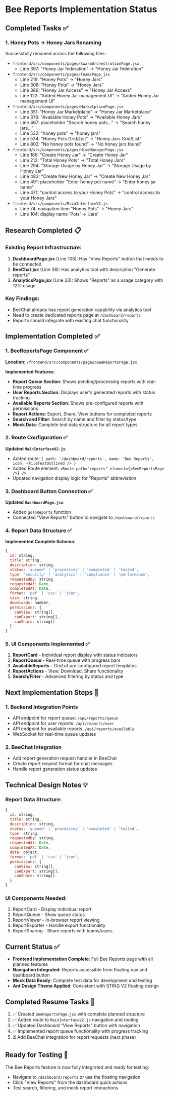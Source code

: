 # Bee Reports Implementation Status

## Completed Tasks ✅

### 1. Honey Pots → Honey Jars Renaming
Successfully renamed across the following files:
- `frontend/src/components/pages/SwarmOrchestrationPage.jsx`
  - Line 397: "Honey Jar federation" → "Honey Jar federation"
- `frontend/src/components/pages/TeamsPage.jsx`
  - Line 219: "Honey Pots" → "Honey Jars"
  - Line 308: "Honey Pots" → "Honey Jars"
  - Line 386: "Honey Jar Access" → "Honey Jar Access"
  - Line 122: "Added Honey Jar management UI" → "Added Honey Jar management UI"
- `frontend/src/components/pages/MarketplacePage.jsx`
  - Line 351: "Honey Jar Marketplace" → "Honey Jar Marketplace"
  - Line 376: "Available Honey Pots" → "Available Honey Jars"
  - Line 467: placeholder "Search honey pots..." → "Search honey jars..."
  - Line 532: "honey pots" → "honey jars"
  - Line 534: "Honey Pots Grid/List" → "Honey Jars Grid/List"
  - Line 802: "No honey pots found" → "No honey jars found"
- `frontend/src/components/pages/HiveManagerPage.jsx`
  - Line 186: "Create Honey Jar" → "Create Honey Jar"
  - Line 212: "Total Honey Pots" → "Total Honey Jars"
  - Line 294: "Storage Usage by Honey Jar" → "Storage Usage by Honey Jar"
  - Line 483: "Create New Honey Jar" → "Create New Honey Jar"
  - Line 491: placeholder "Enter honey pot name" → "Enter honey jar name"
  - Line 471: "control access to your Honey Pots" → "control access to your Honey Jars"
- `frontend/src/components/MainInterfaceV2.js`
  - Line 74: navigation item "Honey Pots" → "Honey Jars"
  - Line 104: display name 'Pots' → 'Jars'

## Research Completed 📋

### Existing Report Infrastructure:
1. **DashboardPage.jsx** (Line 108): Has "View Reports" button that needs to be connected
2. **BeeChat.jsx** (Line 38): Has analytics tool with description "Generate reports"
3. **AnalyticsPage.jsx** (Line 33): Shows "Reports" as a usage category with 12% usage

### Key Findings:
- BeeChat already has report generation capability via analytics tool
- Need to create dedicated reports page at `/dashboard/reports`
- Reports should integrate with existing chat functionality

## Implementation Completed ✅

### 1. BeeReportsPage Component ✅
**Location**: `/frontend/src/components/pages/BeeReportsPage.jsx`

**Implemented Features**:
- **Report Queue Section**: Shows pending/processing reports with real-time progress
- **User Reports Section**: Displays user's generated reports with status tracking
- **Available Reports Section**: Shows pre-configured reports with permissions
- **Report Actions**: Export, Share, View buttons for completed reports
- **Search and Filter**: Search by name and filter by status/type
- **Mock Data**: Complete test data structure for all report types

### 2. Route Configuration ✅
**Updated `MainInterfaceV2.js`**:
- Added route: `{ path: '/dashboard/reports', name: 'Bee Reports', icon: <FileTextOutlined /> }`
- Added Route element: `<Route path="reports" element={<BeeReportsPage />} />`
- Updated navigation display logic for "Reports" abbreviation

### 3. Dashboard Button Connection ✅
**Updated `DashboardPage.jsx`**:
- Added `goToReports` function
- Connected "View Reports" button to navigate to `/dashboard/reports`

### 4. Report Data Structure ✅
**Implemented Complete Schema**:
```javascript
{
  id: string,
  title: string,
  description: string,
  status: 'queued' | 'processing' | 'completed' | 'failed',
  type: 'security' | 'analytics' | 'compliance' | 'performance',
  requestedBy: string,
  requestedAt: Date,
  completedAt: Date,
  format: 'pdf' | 'csv' | 'json',
  size: string,
  downloads: number,
  permissions: {
    canView: string[],
    canExport: string[],
    canShare: string[]
  }
}
```

### 5. UI Components Implemented ✅
1. **ReportCard** - Individual report display with status indicators
2. **ReportQueue** - Real-time queue with progress bars
3. **AvailableReports** - Grid of pre-configured report templates
4. **ReportActions** - View, Download, Share functionality
5. **Search/Filter** - Advanced filtering by status and type

## Next Implementation Steps 🔄

### 1. Backend Integration Points
- API endpoint for report queue: `/api/reports/queue`
- API endpoint for user reports: `/api/reports/user`  
- API endpoint for available reports: `/api/reports/available`
- WebSocket for real-time queue updates

### 2. BeeChat Integration
- Add report generation request handler in BeeChat
- Create report request format for chat messages  
- Handle report generation status updates

## Technical Design Notes 💡

### Report Data Structure:
```javascript
{
  id: string,
  title: string,
  description: string,
  status: 'queued' | 'processing' | 'completed' | 'failed',
  type: string,
  requestedBy: string,
  requestedAt: Date,
  completedAt: Date,
  data: object,
  format: 'pdf' | 'csv' | 'json',
  permissions: {
    canView: string[],
    canExport: string[],
    canShare: string[]
  }
}
```

### UI Components Needed:
1. ReportCard - Display individual report
2. ReportQueue - Show queue status
3. ReportViewer - In-browser report viewing
4. ReportExporter - Handle export functionality
5. ReportSharing - Share reports with teams/users

## Current Status ✅
- **Frontend Implementation Complete**: Full Bee Reports page with all planned features
- **Navigation Integrated**: Reports accessible from floating nav and dashboard button
- **Mock Data Ready**: Complete test data for development and testing
- **Ant Design Theme Applied**: Consistent with STING V2 floating design

## Completed Resume Tasks 📝
1. ✅ Created `BeeReportsPage.jsx` with complete planned structure
2. ✅ Added route to `MainInterfaceV2.js` navigation and routing
3. ✅ Updated Dashboard "View Reports" button with navigation
4. ✅ Implemented report queue functionality with progress tracking
5. ⏳ Add BeeChat integration for report requests (next phase)

## Ready for Testing 🧪
The Bee Reports feature is now fully integrated and ready for testing:
- Navigate to `/dashboard/reports` or use the floating navigation
- Click "View Reports" from the dashboard quick actions
- Test search, filtering, and mock report interactions